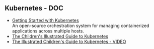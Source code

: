 

## Kubernetes - DOC

- [Getting Started with Kubernetes](https://dzone.com/refcardz/kubernetes-essentials)  
An open-source orchestration system for managing containerized applications across multiple hosts.
- [The Children's Illustrated Guide to Kubernetes](https://deis.com/blog/2016/kubernetes-illustrated-guide/)
- [The Illustrated Children's Guide to Kubernetes - VIDEO](https://www.youtube.com/watch?v=4ht22ReBjno)

